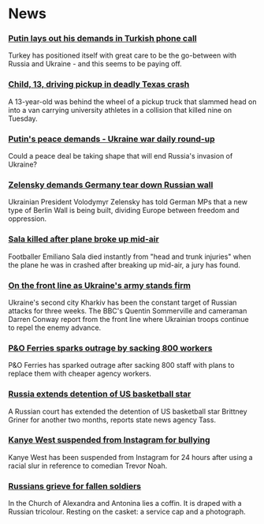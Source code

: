 # News
### [Putin lays out his demands in Turkish phone call](https://www.bbc.com/news/world-europe-60785754)
Turkey has positioned itself with great care to be the go-between with Russia and Ukraine - and this seems to be paying off. 
### [Child, 13, driving pickup in deadly Texas crash](https://www.bbc.com/news/world-us-canada-60789022)
A 13-year-old was behind the wheel of a pickup truck that slammed head on into a van carrying university athletes in a collision that killed nine on Tuesday. 
### [Putin's peace demands - Ukraine war daily round-up](https://www.bbc.com/news/world-europe-60784298)
Could a peace deal be taking shape that will end Russia's invasion of Ukraine?
### [Zelensky demands Germany tear down Russian wall](https://www.bbc.com/news/world-europe-60777050)
Ukrainian President Volodymyr Zelensky has told German MPs that a new type of Berlin Wall is being built, dividing Europe between freedom and oppression.
### [Sala killed after plane broke up mid-air](https://www.bbc.com/news/uk-wales-60767283)
Footballer Emiliano Sala died instantly from "head and trunk injuries" when the plane he was in crashed after breaking up mid-air, a jury has found. 
### [On the front line as Ukraine's army stands firm](https://www.bbc.com/news/world-europe-60785679)
Ukraine's second city Kharkiv has been the constant target of Russian attacks for three weeks. The BBC's Quentin Sommerville and cameraman Darren Conway report from the front line where Ukrainian troops continue to repel the enemy advance.
### [P&O Ferries sparks outrage by sacking 800 workers](https://www.bbc.com/news/business-60779001)
P&O Ferries has sparked outrage after sacking 800 staff with plans to replace them with cheaper agency workers. 
### [Russia extends detention of US basketball star](https://www.bbc.com/news/world-us-canada-60781704)
A Russian court has extended the detention of US basketball star Brittney Griner for another two months, reports state news agency Tass.
### [Kanye West suspended from Instagram for bullying](https://www.bbc.com/news/newsbeat-60777185)
Kanye West has been suspended from Instagram for 24 hours after using a racial slur in reference to comedian Trevor Noah.
### [Russians grieve for fallen soldiers](https://www.bbc.com/news/world-europe-60769509)
In the Church of Alexandra and Antonina lies a coffin. It is draped with a Russian tricolour. Resting on the casket: a service cap and a photograph.
